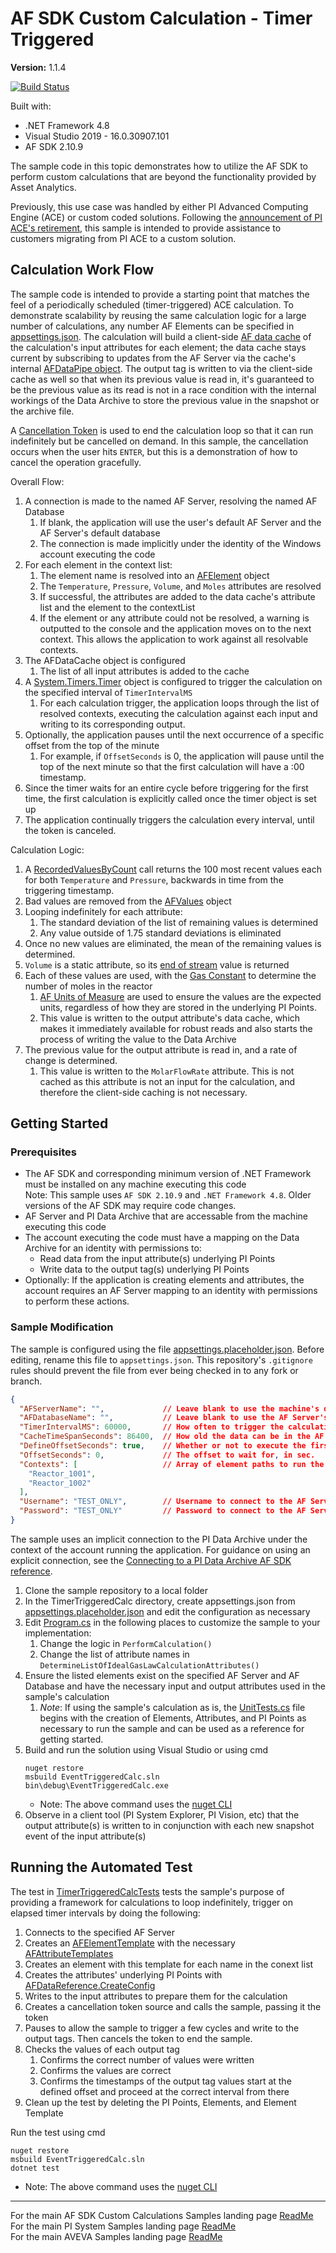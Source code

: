 # AF SDK Custom Calculation - Timer Triggered

**Version:** 1.1.4

[![Build Status](https://dev.azure.com/osieng/engineering/_apis/build/status/product-readiness/PI-System/aveva.sample-afsdk-timer_triggered_calculation-dotnet?branchName=main)](https://dev.azure.com/osieng/engineering/_build/latest?definitionId=3927&branchName=main)

Built with:
- .NET Framework 4.8
- Visual Studio 2019 - 16.0.30907.101
- AF SDK 2.10.9


The sample code in this topic demonstrates how to utilize the AF SDK to perform custom calculations that are beyond the functionality provided by Asset Analytics.

Previously, this use case was handled by either PI Advanced Computing Engine (ACE) or custom coded solutions. Following the [announcement of PI ACE's retirement](https://pisquare.osisoft.com/s/article/000036664), this sample is intended to provide assistance to customers migrating from PI ACE to a custom solution.

## Calculation Work Flow

The sample code is intended to provide a starting point that matches the feel of a periodically scheduled (timer-triggered) ACE calculation. To demonstrate scalability by reusing the same calculation logic for a large number of calculations, any number AF Elements can be specified in [appsettings.json](TimerTriggeredCalc/appsettings.placeholder.json). The calculation will build a client-side [AF data cache](https://docs.osisoft.com/bundle/af-sdk/page/html/T_OSIsoft_AF_Data_AFDataCache.htm) of the calculation's input attributes for each element; the data cache stays current by subscribing to updates from the AF Server via the cache's internal [AFDataPipe object](https://docs.osisoft.com/bundle/af-sdk/page/html/T_OSIsoft_AF_Data_AFDataPipe.htm). The output tag is written to via the client-side cache as well so that when its previous value is read in, it's guaranteed to be the previous value as its read is not in a race condition with the internal workings of the Data Archive to store the previous value in the snapshot or the archive file.

A [Cancellation Token](https://docs.microsoft.com/en-us/dotnet/api/system.threading.cancellationtoken?view=netframework-4.8) is used to end the calculation loop so that it can run indefinitely but be cancelled on demand. In this sample, the cancellation occurs when the user hits `ENTER`, but this is a demonstration of how to cancel the operation gracefully.

Overall Flow:  
1. A connection is made to the named AF Server, resolving the named AF Database
    1. If blank, the application will use the user's default AF Server and the AF Server's default database
    1. The connection is made implicitly under the identity of the Windows account executing the code
1. For each element in the context list:
    1. The element name is resolved into an [AFElement](https://docs.osisoft.com/bundle/af-sdk/page/html/T_OSIsoft_AF_Asset_AFElement.htm) object
    1. The `Temperature`, `Pressure`, `Volume`, and `Moles` attributes are resolved
    1. If successful, the attributes are added to the data cache's attribute list and the element to the contextList
    1. If the element or any attribute could not be resolved, a warning is outputted to the console and the application moves on to the next context. This allows the application to work against all resolvable contexts.
1. The AFDataCache object is configured
    1. The list of all input attributes is added to the cache
1. A [System.Timers.Timer](https://docs.microsoft.com/en-us/dotnet/api/system.timers.timer?view=netframework-4.8) object is configured to trigger the calculation on the specified interval of `TimerIntervalMS`
    1. For each calculation trigger, the application loops through the list of resolved contexts, executing the calculation against each input and writing to its corresponding output.
1. Optionally, the application pauses until the next occurrence of a specific offset from the top of the minute
    1. For example, if `OffsetSeconds` is 0, the application will pause until the top of the next minute so that the first calculation will have a :00 timestamp.
1. Since the timer waits for an entire cycle before triggering for the first time, the first calculation is explicitly called once the timer object is set up
1. The application continually triggers the calculation every interval, until the token is canceled.


Calculation Logic:  
1. A [RecordedValuesByCount](https://docs.osisoft.com/bundle/af-sdk/page/html/M_OSIsoft_AF_Data_AFData_RecordedValuesByCount.htm) call returns the 100 most recent values each for both `Temperature` and `Pressure`, backwards in time from the triggering timestamp.
1. Bad values are removed from the [AFValues](https://docs.osisoft.com/bundle/af-sdk/page/html/T_OSIsoft_AF_Asset_AFValues.htm) object
1. Looping indefinitely for each attribute:
    1. The standard deviation of the list of remaining values is determined
    1. Any value outside of 1.75 standard deviations is eliminated
1. Once no new values are eliminated, the mean of the remaining values is determined.
1. `Volume` is a static attribute, so its [end of stream](https://docs.osisoft.com/bundle/af-sdk/page/html/M_OSIsoft_AF_Data_AFData_EndOfStream.htm) value is returned
1. Each of these values are used, with the [Gas Constant](https://en.wikipedia.org/wiki/Gas_constant) to determine the number of moles in the reactor
    1. [AF Units of Measure](https://docs.osisoft.com/bundle/af-sdk/page/html/N_OSIsoft_AF_UnitsOfMeasure.htm) are used to ensure the values are the expected units, regardless of how they are stored in the underlying PI Points.
    1. This value is written to the output attribute's data cache, which makes it immediately available for robust reads and also starts the process of writing the value to the Data Archive
1. The previous value for the output attribute is read in, and a rate of change is determined.
    1. This value is written to the `MolarFlowRate` attribute. This is not cached as this attribute is not an input for the calculation, and therefore the client-side caching is not necessary.

## Getting Started

### Prerequisites

- The AF SDK and corresponding minimum version of .NET Framework must be installed on any machine executing this code  
Note: This sample uses `AF SDK 2.10.9` and `.NET Framework 4.8`. Older versions of the AF SDK may require code changes.
- AF Server and PI Data Archive that are accessable from the machine executing this code
- The account executing the code must have a mapping on the Data Archive for an identity with permissions to:
    - Read data from the input attribute(s) underlying PI Points
    - Write data to the output tag(s) underlying PI Points
- Optionally: If the application is creating elements and attributes, the account requires an AF Server mapping to an identity with permissions to perform these actions.

### Sample Modification

The sample is configured using the file [appsettings.placeholder.json](TimerTriggeredCalc/appsettings.placeholder.json). Before editing, rename this file to `appsettings.json`. This repository's `.gitignore` rules should prevent the file from ever being checked in to any fork or branch.

```json
{
  "AFServerName": "",             // Leave blank to use the machine's default AF Server
  "AFDatabaseName": "",           // Leave blank to use the AF Server's default database
  "TimerIntervalMS": 60000,       // How often to trigger the calculation, in ms
  "CacheTimeSpanSeconds": 86400,  // How old the data can be in the AF Data Cache
  "DefineOffsetSeconds": true,    // Whether or not to execute the first calculation at a defined offset
  "OffsetSeconds": 0,             // The offset to wait for, in sec.
  "Contexts": [                   // Array of element paths to run the calculation against
    "Reactor_1001",
    "Reactor_1002"
  ],
  "Username": "TEST_ONLY",        // Username to connect to the AF Server with for testing purposes only
  "Password": "TEST_ONLY"         // Password to connect to the AF Server with for testing purposes only
}
```

The sample uses an implicit connection to the PI Data Archive under the context of the account running the application. For guidance on using an explicit connection, see the [Connecting to a PI Data Archive AF SDK reference](https://docs.osisoft.com/bundle/af-sdk/page/html/connecting-to-a-pi-data-archive.htm).

1. Clone the sample repository to a local folder
1. In the TimerTriggeredCalc directory, create appsettings.json from [appsettings.placeholder.json](TimerTriggeredCalc/appsettings.placeholder.json) and edit the configuration as necessary
1. Edit [Program.cs](TimerTriggeredCalc/Program.cs) in the following places to customize the sample to your implementation:
    1. Change the logic in `PerformCalculation()`
    1. Change the list of attribute names in `DetermineListOfIdealGasLawCalculationAttributes()`
1. Ensure the listed elements exist on the specified AF Server and AF Database and have the necessary input and output attributes used in the sample's calculation
    1. *Note*: If using the sample's calculation as is, the [UnitTests.cs](TimerTriggeredCalcTests/UnitTests.cs) file begins with the creation of Elements, Attributes, and PI Points as necessary to run the sample and can be used as a reference for getting started.
1. Build and run the solution using Visual Studio or using cmd
    ```shell
    nuget restore
    msbuild EventTriggeredCalc.sln
    bin\debug\EventTriggeredCalc.exe
    ```
    - Note: The above command uses the [nuget CLI](https://docs.microsoft.com/en-us/nuget/consume-packages/install-use-packages-nuget-cli)
1. Observe in a client tool (PI System Explorer, PI Vision, etc) that the output attribute(s) is written to in conjunction with each new snapshot event of the input attribute(s)

## Running the Automated Test

The test in [TimerTriggeredCalcTests](TimerTriggeredCalcTests/UnitTests.cs) tests the sample's purpose of providing a framework for calculations to loop indefinitely, trigger on elapsed timer intervals by doing the following:
1. Connects to the specified AF Server
1. Creates an [AFElementTemplate](https://docs.osisoft.com/bundle/af-sdk/page/html/T_OSIsoft_AF_Asset_AFElementTemplate.htm) with the necessary [AFAttributeTemplates](https://docs.osisoft.com/bundle/af-sdk/page/html/T_OSIsoft_AF_Asset_AFAttributeTemplate.htm)
1. Creates an element with this template for each name in the conext list
1. Creates the attributes' underlying PI Points with [AFDataReference.CreateConfig](https://docs.osisoft.com/bundle/af-sdk/page/html/M_OSIsoft_AF_Asset_AFDataReference_CreateConfig_1.htm)
1. Writes to the input attributes to prepare them for the calculation
1. Creates a cancellation token source and calls the sample, passing it the token
1. Pauses to allow the sample to trigger a few cycles and write to the output tags. Then cancels the token to end the sample.
1. Checks the values of each output tag
    1. Confirms the correct number of values were written
    1. Confirms the values are correct
    1. Confirms the timestamps of the output tag values start at the defined offset and proceed at the correct interval from there
1. Clean up the test by deleting the PI Points, Elements, and Element Template

Run the test using cmd
```shell
nuget restore
msbuild EventTriggeredCalc.sln
dotnet test
```
- Note: The above command uses the [nuget CLI](https://docs.microsoft.com/en-us/nuget/consume-packages/install-use-packages-nuget-cli)
---

For the main AF SDK Custom Calculations Samples landing page [ReadMe](https://github.com/osisoft/OSI-Samples-PI-System/tree/main/docs/AF-SDK-Custom-Calculations-Docs)  
For the main PI System Samples landing page [ReadMe](https://github.com/osisoft/OSI-Samples-PI-System)  
For the main AVEVA Samples landing page [ReadMe](https://github.com/osisoft/OSI-Samples)

